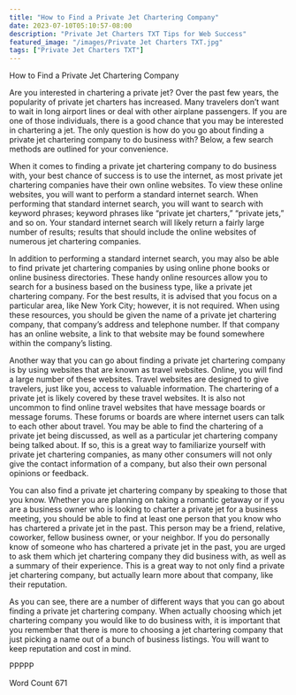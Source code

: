 ```yaml
---
title: "How to Find a Private Jet Chartering Company"
date: 2023-07-10T05:10:57-08:00
description: "Private Jet Charters TXT Tips for Web Success"
featured_image: "/images/Private Jet Charters TXT.jpg"
tags: ["Private Jet Charters TXT"]
---
```


How to Find a Private Jet Chartering Company

Are you interested in chartering a private jet? Over the past few years, the popularity of private jet charters has increased.  Many travelers don’t want to wait in long airport lines or deal with other airplane passengers.  If you are one of those individuals, there is a good chance that you may be interested in chartering a jet.  The only question is how do you go about finding a private jet chartering company to do business with?  Below, a few search methods are outlined for your convenience.  

When it comes to finding a private jet chartering company to do business with, your best chance of success is to use the internet, as most private jet chartering companies have their own online websites.  To view these online websites, you will want to perform a standard internet search. When performing that standard internet search, you will want to search with keyword phrases; keyword phrases like “private jet charters,” “private jets,” and so on.  Your standard internet search will likely return a fairly large number of results; results that should include the online websites of numerous jet chartering companies.

In addition to performing a standard internet search, you may also be able to find private jet chartering companies by using online phone books or online business directories. These handy online resources allow you to search for a business based on the business type, like a private jet chartering company. For the best results, it is advised that you focus on a particular area, like New York City; however, it is not required.  When using these resources, you should be given the name of a private jet chartering company, that company’s address and telephone number.  If that company has an online website, a link to that website may be found somewhere within the company’s listing.  

Another way that you can go about finding a private jet chartering company is by using websites that are known as travel websites. Online, you will find a large number of these websites. Travel websites are designed to give travelers, just like you, access to valuable information.  The chartering of a private jet is likely covered by these travel websites. It is also not uncommon to find online travel websites that have message boards or message forums. These forums or boards are where internet users can talk to each other about travel. You may be able to find the chartering of a private jet being discussed, as well as a particular jet chartering company being talked about.  If so, this is a great way to familiarize yourself with private jet chartering companies, as many other consumers will not only give the contact information of a company, but also their own personal opinions or feedback.

You can also find a private jet chartering company by speaking to those that you know. Whether you are planning on taking a romantic getaway or if you are a business owner who is looking to charter a private jet for a business meeting, you should be able to find at least one person that you know who has chartered a private jet in the past. This person may be a friend, relative, coworker, fellow business owner, or your neighbor.  If you do personally know of someone who has chartered a private jet in the past, you are urged to ask them which jet chartering company they did business with, as well as a summary of their experience.  This is a great way to not only find a private jet chartering company, but actually learn more about that company, like their reputation.

As you can see, there are a number of different ways that you can go about finding a private jet chartering company. When actually choosing which jet chartering company you would like to do business with, it is important that you remember that there is more to choosing a jet chartering company that just picking a name out of a bunch of business listings. You will want to keep reputation and cost in mind.

PPPPP

Word Count 671

